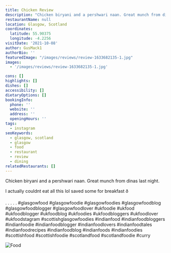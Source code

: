 ```yaml
---
title: Chicken Review
description: "Chicken biryani and a pershwari naan. Great munch from dinas last night.   I actually couldnt eat all this lol saved some for breakfast ð\x9F\x98\x81  . . . . . #glasgowfood #glasgowfoodie"
restaurantName: null
location: Glasgow, Scotland
coordinates:
  latitude: 55.90375
  longitude: -4.2256
visitDate: '2021-10-08'
author: GusMack1
authorBio: ''
featuredImage: "/images/reviews/review-1633682135-1.jpg"
images:
  - '/images/reviews/review-1633682135-1.jpg'

cons: []
highlights: []
dishes: []
accessibility: []
dietaryOptions: []
bookingInfo:
  phone: ''
  website: ''
  address: ''
  openingHours: ''
tags:
  - instagram
seoKeywords:
  - glasgow, scotland
  - glasgow
  - food
  - restaurant
  - review
  - dining
relatedRestaurants: []
---
```


Chicken biryani and a pershwari naan. Great munch from dinas last night. 

I actually couldnt eat all this lol saved some for breakfast ð

.
.
.
.
.
#glasgowfood #glasgowfoodie #glasgowfoodies #glasgowfoodblog #glasgowfoodblogger #glasgowfoodlover #ukfoodie #ukfood #ukfoodblogger #ukfoodblog #ukfoodies #ukfoodbloggers #ukfoodlover #ukfoodstagram #scottishglasgowfoodies #indianfood #indianfoodbloggers #indianfoodie #indianfoodblogger #indianfoodlovers #indianfoodtales #indianfoodrecipes #indianfoodblog #indianfoods #indianfoodies #scottishfood #scottishfoodie #scotlandfood #scotlandfoodie #curry

![Food](/images/reviews/review-1633682135-1.jpg)
